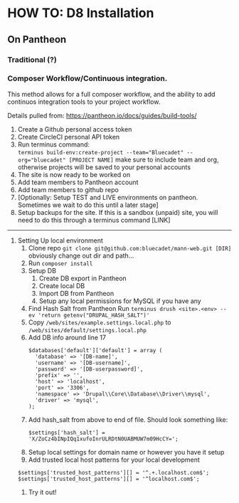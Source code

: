 # HOW TO: D8 Installation

## On Pantheon

### Traditional (?)

### Composer Workflow/Continuous integration.

This method allows for a full composer workflow, and the ability to add continuos integration tools to your project workflow.

Details pulled from: https://pantheon.io/docs/guides/build-tools/

1. Create a Github personal access token
1. Create CircleCI personal API token
1. Run terminus command:
  <br>`terminus build-env:create-project --team="Bluecadet" --org="bluecadet" [PROJECT NAME]`
  make sure to include team and org, otherwise projects will be saved to your personal accounts
1. The site is now ready to be worked on
1. Add team members to Pantheon account
1. Add team members to github repo
1. [Optionally: Setup TEST and LIVE environments on pantheon. Sometimes we wait to do this until a later stage]
1. Setup backups for the site. If this is a sandbox (unpaid) site, you will need to do this through a terminus command [LINK]

<hr>

1. Setting Up local environment
    1. Clone repo `git clone git@github.com:bluecadet/mann-web.git [DIR]`
    obviously change out dir and path...
    1. Run `composer install`
    1. Setup DB
        1. Create DB export in Pantheon
        1. Create local DB
        1. Import DB from Pantheon
        1. Setup any local permissions for MySQL if you have any
    1. Find Hash Salt from Pantheon
        Run `terminus drush <site>.<env> -- ev 'return getenv("DRUPAL_HASH_SALT")'`
    1. Copy `/web/sites/example.settings.local.php` to `/web/sites/default/settings.local.php`
    1. Add DB info around line 17
        ```
        $databases['default']['default'] = array (
          'database' => '[DB-name]',
          'username' => '[DB-username]',
          'password' => '[DB-userpassword]',
          'prefix' => '',
          'host' => 'localhost',
          'port' => '3306',
          'namespace' => 'Drupal\\Core\\Database\\Driver\\mysql',
          'driver' => 'mysql',
        );
        ```
    1. Add hash_salt from above to end of file. Should look something like:
        ```
        $settings['hash_salt'] = 'X/ZoCz4bINpIQq1xufoInrULRDtN0UABMUW7m09HcCY=';
        ```
    1. Setup local settings for domain name or however you have it setup
    1. Add trusted local host patterns for your local development
      ```
      $settings['trusted_host_patterns'][] = '^.+.localhost.com$';
      $settings['trusted_host_patterns'][] = '^localhost.com$';
      ```
    1. Try it out!